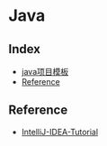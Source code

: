 Java
===

Index
---
- [java项目模板](#java项目模板)
- [Reference](#Reference)

## Reference
- [IntelliJ-IDEA-Tutorial](https://github.com/Tayhh/IntelliJ-IDEA-Tutorial)
